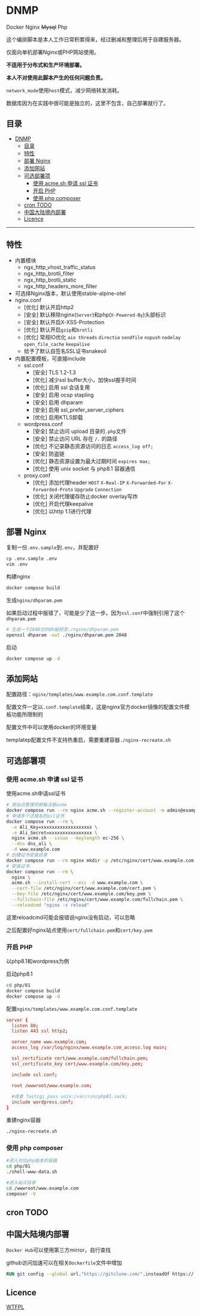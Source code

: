 # DNMP

Docker Nginx ~~Mysql~~ Php

这个编排脚本是本人工作日常积累得来，经过删减和整理后用于自建服务器。

仅面向单机部署Nginx或PHP网站使用。

**不适用于分布式和生产环境部署。**

**本人不对使用此脚本产生的任何问题负责。**

`network_mode`使用`host`模式，减少网络转发消耗。

数据库因为在实践中很可能是独立的，这里不包含，自己部署就行了。

## 目录

- [DNMP](#dnmp)
  - [目录](#目录)
  - [特性](#特性)
  - [部署 Nginx](#部署-nginx)
  - [添加网站](#添加网站)
  - [可选部署项](#可选部署项)
    - [使用 acme.sh 申请 ssl 证书](#使用-acmesh-申请-ssl-证书)
    - [开启 PHP](#开启-php)
    - [使用 php composer](#使用-php-composer)
  - [cron TODO](#cron-todo)
  - [中国大陆境内部署](#中国大陆境内部署)
  - [Licence](#licence)

---------------------------------


## 特性

- 内置模块
  - ngx_http_vhost_traffic_status
  - ngx_http_brotli_filter
  - ngx_http_brotli_static
  - ngx_http_headers_more_filter
- 可选择Nginx版本，默认使用stable-alpine-otel
- nginx.conf
  - [优化] 默认开启http2
  - [安全] 默认移除nginx(`Server`)和php(`X-Powered-By`)头部标识
  - [安全] 默认开启X-XSS-Protection
  - [优化] 默认开启`gzip`和`brotli`
  - [优化] 常规IO优化 `aio threads` `directio` `sendfile` `nopush` `nodelay` `open_file_cache` `keepalive`
  - 给予了默认自签名SSL证书snakeoil
- 内置配置模板，可直接include
  - ssl.conf
    - [安全] TLS 1.2-1.3
    - [优化] 减少ssl buffer大小，加快ssl握手时间
    - [优化] 启用 ssl 会话复用
    - [安全] 启用 ocsp stapling
    - [安全] 启用 dhparam
    - [安全] 启用 ssl_prefer_server_ciphers
    - [优化] 启用KTLS卸载
  - wordpress.conf
    - [安全] 禁止访问 upload 目录的`.php`文件
    - [安全] 禁止访问 URL 存在 `/.` 的路径
    - [优化] 不记录静态资源访问的日志 `access_log off;`
    - [安全] 防盗链
    - [优化] 静态资源设置为最大过期时间 `expires max;`
    - [优化] 使用 unix socket 与 php8.1 容器通信
  - proxy.conf
    - [优化] 添加代理header `HOST` `X-Real-IP` `X-Forwarded-For` `X-Forwarded-Proto` `Upgrade` `Connection`
    - [优化] 关闭代理缓存防止docker overlay写炸
    - [优化] 开启代理keepalive
    - [优化] 以http 1.1进行代理

## 部署 Nginx

复制一份`.env.sample`到`.env`，并配置好

```sh
cp .env.sample .env
vim .env
```

构建nginx

```sh
docker compose build
```

生成`nginx/dhparam.pem`

如果启动过程中报错了，可能是少了这一步。因为`ssl.conf`中强制引用了这个`dhparam.pem`

```sh
# 生成一个2048位的dh秘钥至./nginx/dhparam.pem
openssl dhparam -out ./nginx/dhparam.pem 2048
```

启动

```sh
docker compose up -d
```

## 添加网站

配置路径：`nginx/templates/www.example.com.conf.template`

配置文件一定以`.conf.template`结束，这是nginx官方docker镜像的配置文件模板功能所限制的

配置文件中可以使用docker的环境变量

templatep配置文件不支持热重启，需要重建容器`./nginx-recreate.sh`

## 可选部署项

### 使用 acme.sh 申请 ssl 证书

使用acme.sh申请ssl证书

```sh
# 用站点管理员邮箱注册acme
docker compose run --rm nginx acme.sh --register-account -m admin@example.com
# 申请多个泛域名的ssl证书
docker compose run --rm \
  -e Ali_Key=xxxxxxxxxxxxxxxxxxx \
  -e Ali_Secret=xxxxxxxxxxxxxxxx \
  nginx acme.sh --issue --keylength ec-256 \
  --dns dns_ali \
  -d www.example.com
# 创建证书安装目录
docker compose run --rm nginx mkdir -p /etc/nginx/cert/www.example.com
# 安装证书
docker compose run --rm \
  nginx \
  acme.sh --install-cert --ecc -d www.example.com \
  --cert-file /etc/nginx/cert/www.example.com/cert.pem \
  --key-file /etc/nginx/cert/www.example.com/key.pem \
  --fullchain-file /etc/nginx/cert/www.example.com/fullchain.pem \
  --reloadcmd "nginx -s reload"
```

这里reloadcmd可能会报错说nginx没有启动，可以忽略

之后配置好nginx站点使用`cert/fullchain.pem`和`cert/key.pem`

### 开启 PHP

以php8.1和wordpress为例

启动php8.1

```sh
cd php/81
docker compose build
docker compose up -d
```

配置`nginx/templates/www.example.com.conf.template`

```conf
server {
  listen 80;
  listen 443 ssl http2;

  server_name www.example.com;
  access_log /var/log/nginx/www.example.com_access.log main;

  ssl_certificate cert/www.example.com/fullchain.pem;
  ssl_certificate_key cert/www.example.com/key.pem;  

  include ssl.conf;

  root /wwwroot/www.example.com;
  
  #或者 fastcgi_pass unix:/var/run/php81.sock;
  include wordpress.conf;
}
```

重建nginx容器

```sh
./nginx-recreate.sh
```

### 使用 php composer

```sh
#进入对应php版本的容器
cd php/81
./shell-www-data.sh

#进入站点目录
cd /wwwroot/www.example.com
composer -V
```

## cron TODO

## 中国大陆境内部署

`Docker Hub`可以使用第三方mirror，自行查找

github访问加速可以在相关`Dockerfile`文件中增加

```Dockerfile
RUN git config --global url."https://gitclone.com/".insteadOf https://
```

## Licence

[WTFPL](./LICENCE)
